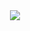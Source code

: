<div align="center">
  <img src="https://capsule-render.vercel.app/api?type=waving&thema=tokyonight&height=300&section=header&text=Kyurim`s%Github&fontSize=70&fontColor=#000&fontAlign=60"/>
</div>




<!--
**rbfla48/rbfla48** is a ✨ _special_ ✨ repository because its `README.md` (this file) appears on your GitHub profile.

Here are some ideas to get you started:

- 🔭 I’m currently working on ...
- 🌱 I’m currently learning ...
- 👯 I’m looking to collaborate on ...
- 🤔 I’m looking for help with ...
- 💬 Ask me about ...
- 📫 How to reach me: ...
- 😄 Pronouns: ...
- ⚡ Fun fact: ...
-->
